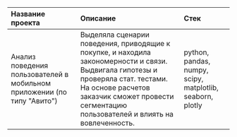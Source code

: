 | Название проекта | Описание  |  Стек |
| :------------------- | :----------------------------------------- |:---------------------------|
| Анализ поведения пользователей в мобильном приложении (по типу "Авито") | Выделяла сценарии поведения, приводящие к покупке, и находила закономерности и связи. Выдвигала гипотезы и проверяла стат. тестами. На основе расчетов заказчик сможет провести сегментацию пользователей и влиять на вовлеченность. | python, pandas, numpy, scipy, matplotlib, seaborn, plotly|
